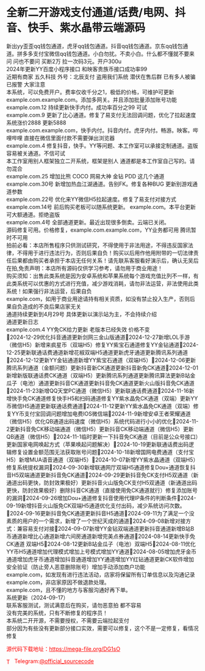 # 全新二开游戏支付通道/话费/电网、抖音、快手、紫水晶带云端源码

新出yy歪歪qq钱包通道，虎牙qq钱包通道。抖音qq钱包通道。京东qq钱包通道。拼多多支付宝微信qq钱包通道。小白勿扰。不卖小白。什么都不懂就不要来问 问也不要问 买断2万 拉一次码3元。开户300u<br>2024年更新YY百度小程序接口 和映客贵族币接口成功率99<br>近期有商家 五久科技 外号：北辰支付 盗用我们系统 潜伏在售后群 已有多人被骗 已报警 大家注意<br>本系统，可以免费开户。费率仅收千分之1，极低的价格，可维护可更新<br>example.com.example.com。添加多网关。并且添加批量添加账号功能<br>example.com.12 持续更新快手内付。成功率百分之99 可试<br>example.com.9 更新了比心通道。修复了易支付无法回调问题，优化了拉起速度 系统涨价2888 更新5888<br>example.com.example.com，快手内付。抖音内付。虎牙内付。畅游。映客。哔哩哔哩 直接在微信里面付款不需要弹出浏览器<br>example.com.4 修复抖音，快手。YY等问题、本工作室可以承接定制通道。盗版容易被关通道。不信可试<br>本工作室用别人框架独立二开系统，框架是别人 通道都是本工作室自己写的。请勿混合<br>example.com.25 增加比熊 COCO 网易大神 金钻 PDD 这几个通道<br>example.com.30号 新增加热血江湖通道。告别FK。修复各种BUG 更新别游戏通道参数<br>example.com.22号 优化来YY微信H5拉起速度。修复了易支付对接方式<br>example.com.14号 前后购买老板可以随系统更新。 example.com。本平台更新可大额通道。拒绝盗版<br>example.com.4号 全部通道更新。最近出现很多倒卖。云端已关闭。<br>源码修复可用。价格修复，example.com.example.com，YY业务都可用 腾讯暂时不可用<br>拍前必看：本店所售程序只供测试研究，不得使用于非法用途，不得违反国家法律，不得用于进行违法行为，否则后果自负！购买以后用作他用附带的一切法律责任后果都由购买者承担于本店无任何关系！请先联系客服看好演示后，确认无吴后在拍,免责声明：本店所有源码仅供学习参考，请勿用于商业用途！<br>购买须知：出售此类系统是因为安卓系统和苹果系统每个游戏充值比列不一样，有此类系统可以优惠的方式进行充值，减少游戏消耗，请勿非法运营，非法使用此类系统！如果强行非法运营，后果自负<br>example.com，如用于商业用途请持有相关资质，如没有禁止投入生产，否则后果自负造成的不良后果店家无关<br>通道持续更新到4月29号 具体更新以演示站为主，不会持续介绍<br>通道更新日志<br>example.com.4 YY免CK给力更新 老版本已经失效 价格不变<br>2024-12-29优化抖音通道更新剑网三金山版通道2024-12-27新增LOL手游（微信H5）新增来疯星币（双端H5）修复YY紫宝石通道修复YY金钻通道2024-12-25更新联通话费通道新增花椒双端H5通道更新虎牙通道更新腾讯系列通道2024-12-12更新YY金钻通道新增YY紫宝石通道（双端H5）2024-12-06更新腾讯系列通道（金额问题）更新抖音新CK通道更新抖音新免CK通道2024-12-01新增新版联通话费CK通道（双端H5）更新腾讯系列通道更新腾讯算法更新B站金瓜子（电池）通道更新抖音CK通道更新抖音免CK通道更新火山版抖音免CK通道2024-11-23新增QQ天堂PC通道（微信H5）更新联通话费通道2024-11-16新增快手免CK通道修复快手H5和扫码通道修复YY紫水晶免CK通道（双端）更新YY币微信H5通道更新联通话费通道2024-11-12更新YY紫水晶免CK通道（双端）修复YY币支付宝回调问题增加电费IOS微信端2024-11-9新增安卓王者荣耀通道（微信H5）优化QB通道出码速度（微信H5）系统代码进行小小的优化2024-11-2更新抖音免CK移动端通道（微信H5）更新抖音CK移动端通道（微信H5）更新QB通道（微信H5）2024-11-1临时更新一下抖音免CK通道（目前是公众号接口）更新国家电网唤起方式（苹果唤起问题解决）2024-10-19更新联通话费出码逻辑修复设置金额范围无法获取账号问题2024-10-18新增国网电费通道（支付宝H5）新增MUA语音通道（双端H5）2024-10-07新增YY紫水晶通道（双端H5）修复系统提权漏洞2024-09-30新增联通网厅双端H5通道修复Dou+通道恢复抖音H5双端通道更新抖音免CK通道2024-09-29更新抖音免CK支付H5双通道（新通道出码更快，防封效果极好）更新抖音火山版免CK支付H5双通道（新通道出码更快，防封效果极好）删除抖音CK通道（直接使用免CK通道就行）修复添加账号的漏洞2024-09-26增加Dou+通道修复抖音使用代理IP条件的判断条件2024-09-19新增抖音火山版免CK双端H5通道优化支付出码，减少系统访问次数。2024-09-16更新抖音免CK通道更新抖音H5通道2024-09-11为了满足一个没素质的用户的一个需求，新增了一个世纪天成的通道2024-09-08新增对接方式：兼容易支付对接2024-09-07新增YY金钻双端通道更新抖音通道新增B站B币通道新增比心通道新增六间房通道新增完美点券通道2024-08-14更新快手免CK通道 双端H52024-08-12更新B站金瓜子（电池）双端H52024-08-11优化YY币H5通道增加代理模式增加上号模式增加YY通道2024-08-05增加虎牙金币通道增加虎牙币通道增加抖音通道增加YY通道增加YY红钻通道更新CK软件增加安全验证（防止旁人恶意删除账号）增加手动添加商户功能<br>example.com，如发现有进行违法活动，店家将保留所有订单信息以及沟通记录<br>example.com，非店家原因不做退款处理。<br>example.com，且不懂的地方与客服沟通好再下单。<br>系统更新（2024-09-17）<br>                    联系客服测试，测试满意后在购买，请勿恶意拍 都不容易<br>                   没有完美的系统，只有不断修复的程序员！<br>                 本系统二开开源，不需要授权，不需要云端拉起支付<br>                   部分因为有些没有更新部分接口实效，需要可以修复，这个不是一定修复，看情况修复<br>


<p style="color: red;">源代码下载地址：<a href="https://mega-file.org/DG1sO" style="color: red;">https://mega-file.org/DG1sO</a></p><p style="color: red;"><img src="https://cdn-icons-png.flaticon.com/512/2111/2111646.png" alt="Telegram Icon" style="width: 16px; vertical-align: middle; margin-right: 5px;">Telegram:<a href="https://t.me/official_sourcecode" style="color: red;">@official_sourcecode</a></p>